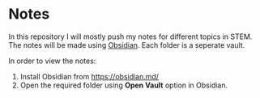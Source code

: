# Notes

In this repository I will mostly push my notes for different topics in STEM.
The notes will be made using [Obsidian](https://obsidian.md/).
Each folder is a seperate vault.

In order to view the notes:
1. Install Obsidian from https://obsidian.md/
2. Open the required folder using **Open Vault** option in Obsidian.
